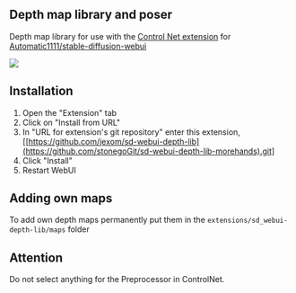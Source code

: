 ## Depth map library and poser
Depth map library for use with the [Control Net extension](https://github.com/Mikubill/sd-webui-controlnet) for [Automatic1111/stable-diffusion-webui](https://github.com/AUTOMATIC1111/stable-diffusion-webui)

![](images/ui.png)

## Installation
1. Open the "Extension" tab
2. Click on "Install from URL"
3. In "URL for extension's git repository" enter this extension, [[https://github.com/jexom/sd-webui-depth-lib](https://github.com/stonegoGit/sd-webui-depth-lib-morehands).git]
4. Click "Install"
5. Restart WebUI

## Adding own maps
To add own depth maps permanently put them in the `extensions/sd_webui-depth-lib/maps` folder

## Attention
Do not select anything for the Preprocessor in ControlNet.
